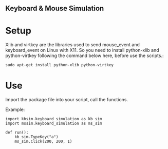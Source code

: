 Keyboard & Mouse Simulation
----------------------

# Setup

Xlib and virtkey are the libraries used to send mouse_event and keyboard_event on Linux with X11. So you need to install python-xlib and python-virtkey following the command below here, before use the scripts.:

    sudo apt-get install python-xlib python-virtkey

# Use

Import the package file into your script, call the functions.

Example:

    import kbsim.keyboard_simulation as kb_sim
    import mssim.keyboard_simulation as ms_sim
    
    def run():
        kb_sim.TypeKey("a")
        ms_sim.Click(200, 200, 1)

